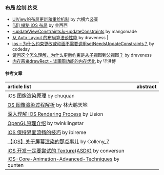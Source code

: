 
### 布局 绘制 约束
- [UIView的布局更新和重绘机制](https://www.jianshu.com/p/bdde44bcc2d3) by 六横六竖亚
- [[译] 揭秘 iOS 布局](https://juejin.im/post/5a951c655188257a804abf94) by 金西西
- [-updateViewConstraints与-updateConstraints](https://mangomade.github.io/2016/12/02/updateConstraints/) by mangomade
- [从 Auto Layout 的布局算法谈性能](https://draveness.me/layout-performance) by draveness |
- [ios – 为什么约束更改或动画不需要调用setNeedsUpdateConstraints？](https://codeday.me/bug/20181208/442974.html) by codeday
- [请问这个怎么理解，为什么更新约束是从子视图到父视图？](https://github.com/Draveness/analyze/issues/44) by draveness
- [内存恶鬼drawRect - 谈画图功能的内存优化](https://mp.weixin.qq.com/s?__biz=MjM5NTIyNTUyMQ==&mid=447105405&idx=1&sn=054dc54289a98e8a39f2b9386f4f620e&scene=0%2523wechat_redirect) by 毕洪博


#### 参考文章
article list | abstract
:-- | :--:
[iOS 图像渲染原理](http://chuquan.me/2018/09/25/ios-graphics-render-principle/) by chuquan |
[OS 图像渲染过程解析](https://www.jianshu.com/p/6b9a5f16644b) by 林大鹏天地 |
[深入理解 iOS Rendering Process](https://juejin.im/post/5ad3f1cc6fb9a028d9379c5f) by Lision |
[OpenGL原理介绍](http://www.twinklingstar.cn/2015/1532/introduce-to-opengl/) by twinklingstar |
[iOS 保持界面流畅的技巧](https://blog.ibireme.com/2015/11/12/smooth_user_interfaces_for_ios/) by ibireme |
[【iOS】关于屏幕渲染的那点事儿](https://www.jianshu.com/p/1acc29294f05) by Colleny_Z |
[iOS 开发一定要尝试的 Texture(ASDK)](https://conversun.com/2018/01/29/iOS-ASDK/) by conversun |
[iOS-Core-Animation-Advanced-Techniques](https://github.com/qunten/iOS-Core-Animation-Advanced-Techniques) by qunten |
